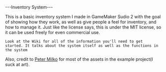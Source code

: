 ---Inventory System---

This is a basic inventory system I made in GameMaker Sudio 2 with the goal of showing how they work,
as well as give people a feel for inventory, and how to manage it. Just like the
license says, this is under the MIT license, so it can be used freely for even commercial use.

`Look at the Wiki for all of the information you'll need to get started. It talks about the system itself as well as the functions in the system`

Also, credit to [Peter Milko](https://petermilko.itch.io/) for most of the assets in the example project(I suck at art).
